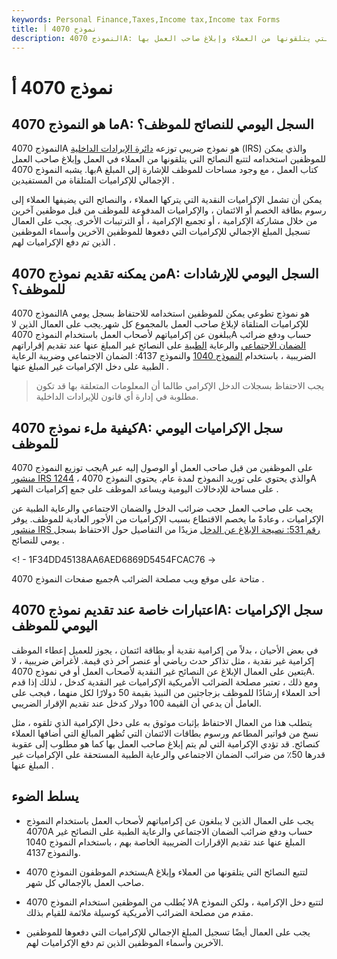 ```yaml
---
keywords: Personal Finance,Taxes,Income tax,Income tax Forms
title: نموذج 4070 أ
description: النموذج 4070A: السجل اليومي للنصائح للموظفين هو نموذج ضريبي لمصلحة الضرائب يستخدمه الموظفون للمساعدة في تتبع النصائح التي يتلقونها من العملاء وإبلاغ صاحب العمل بها.
---
```


# نموذج 4070 أ
## ما هو النموذج 4070A: السجل اليومي للنصائح للموظف؟

النموذج 4070A هو نموذج ضريبي توزعه [دائرة الإيرادات الداخلية](/irs) (IRS) والذي يمكن للموظفين استخدامه لتتبع النصائح التي يتلقونها من العملاء في العمل وإبلاغ صاحب العمل بها. يشبه النموذج 4070A كتاب العمل ، مع وجود مساحات للموظف للإشارة إلى المبلغ الإجمالي للإكراميات المتلقاة من المستفيدين .

يمكن أن تشمل الإكراميات النقدية التي يتركها العملاء ، والنصائح التي يضيفها العملاء إلى رسوم بطاقة الخصم أو الائتمان ، والإكراميات المدفوعة للموظف من قبل موظفين آخرين من خلال مشاركة الإكرامية ، أو تجميع الإكرامية ، أو الترتيبات الأخرى. يجب على العمال تسجيل المبلغ الإجمالي للإكراميات التي دفعوها للموظفين الآخرين وأسماء الموظفين الذين تم دفع الإكراميات لهم .

## من يمكنه تقديم نموذج 4070A: السجل اليومي للإرشادات للموظف؟

النموذج 4070A هو نموذج تطوعي يمكن للموظفين استخدامه للاحتفاظ بسجل يومي للإكراميات المتلقاة لإبلاغ صاحب العمل بالمجموع كل شهر.يجب على العمال الذين لا يبلغون عن إكرامياتهم لأصحاب العمل باستخدام النموذج 4070A حساب ودفع ضرائب [الضمان الاجتماعي](/social-security-tax) والرعاية [الطبية](/medicare) على النصائح غير المبلغ عنها عند تقديم إقراراتهم الضريبية ، باستخدام [النموذج 1040](/1040) والنموذج 4137: الضمان الاجتماعي وضريبة الرعاية الطبية على دخل الإكراميات غير المبلغ عنها .

> يجب الاحتفاظ بسجلات الدخل الإكرامي طالما أن المعلومات المتعلقة بها قد تكون مطلوبة في إدارة أي قانون للإيرادات الداخلية.

>

## كيفية ملء نموذج 4070A: سجل الإكراميات اليومي للموظف

يجب توزيع النموذج 4070A على الموظفين من قبل صاحب العمل أو الوصول إليه عبر [منشور IRS 1244](/irs-pub-1244) ، والذي يحتوي على توريد النموذج لمدة عام. يحتوي النموذج 4070A على مساحة للإدخالات اليومية ويساعد الموظف على جمع إكراميات الشهر .

يجب على صاحب العمل حجب ضرائب الدخل والضمان الاجتماعي والرعاية الطبية عن الإكراميات ، وعادةً ما يخصم الاقتطاع بسبب الإكراميات من الأجور العادية للموظف. يوفر [منشور IRS رقم 531: نصيحة الإبلاغ عن الدخل](/irs-pub-531) مزيدًا من التفاصيل حول الاحتفاظ بسجل يومي للنصائح .

<! - 1F34DD45138AA6AED6869D5454FCAC76 ->

جميع صفحات النموذج 4070A متاحة على موقع ويب مصلحة الضرائب .

## اعتبارات خاصة عند تقديم نموذج 4070A: سجل الإكراميات اليومي للموظف

في بعض الأحيان ، بدلاً من إكرامية نقدية أو بطاقة ائتمان ، يجوز للعميل إعطاء الموظف إكرامية غير نقدية ، مثل تذاكر حدث رياضي أو عنصر آخر ذي قيمة. لأغراض ضريبية ، لا يتعين على العمال الإبلاغ عن النصائح غير النقدية لأصحاب العمل أو في نموذج 4070A. ومع ذلك ، تعتبر مصلحة الضرائب الأمريكية الإكراميات غير النقدية كدخل ، لذلك إذا قدم أحد العملاء إرشادًا للموظف بزجاجتين من النبيذ بقيمة 50 دولارًا لكل منهما ، فيجب على العامل أن يدعي أن القيمة 100 دولار كدخل عند تقديم الإقرار الضريبي.

يتطلب هذا من العمال الاحتفاظ بإثبات موثوق به على دخل الإكرامية الذي تلقوه ، مثل نسخ من فواتير المطاعم ورسوم بطاقات الائتمان التي تُظهر المبالغ التي أضافها العملاء كنصائح. قد تؤدي الإكرامية التي لم يتم إبلاغ صاحب العمل بها كما هو مطلوب إلى عقوبة قدرها 50٪ من ضرائب الضمان الاجتماعي والرعاية الطبية المستحقة على الإكراميات غير المبلغ عنها .

## يسلط الضوء

- يجب على العمال الذين لا يبلغون عن إكرامياتهم لأصحاب العمل باستخدام النموذج 4070A حساب ودفع ضرائب الضمان الاجتماعي والرعاية الطبية على النصائح غير المبلغ عنها عند تقديم الإقرارات الضريبية الخاصة بهم ، باستخدام النموذج 1040 والنموذج 4137.

- يستخدم الموظفون النموذج 4070A لتتبع النصائح التي يتلقونها من العملاء وإبلاغ صاحب العمل بالإجمالي كل شهر.

- لا يُطلب من الموظفين استخدام النموذج 4070A لتتبع دخل الإكرامية ، ولكن النموذج مقدم من مصلحة الضرائب الأمريكية كوسيلة ملائمة للقيام بذلك.

- يجب على العمال أيضًا تسجيل المبلغ الإجمالي للإكراميات التي دفعوها للموظفين الآخرين وأسماء الموظفين الذين تم دفع الإكراميات لهم.

